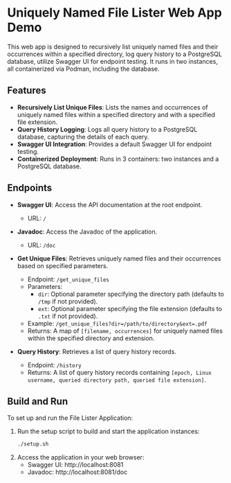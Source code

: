 # Uniquely Named File Lister Web App Demo

This web app is designed to recursively list uniquely named files and their occurrences within a specified directory, log query history to a PostgreSQL database, utilize Swagger UI for endpoint testing. It runs in two instances, all containerized via Podman, including the database.

## Features

- **Recursively List Unique Files**: Lists the names and occurrences of uniquely named files within a specified directory and with a specified file extension.
- **Query History Logging**: Logs all query history to a PostgreSQL database, capturing the details of each query.
- **Swagger UI Integration**: Provides a default Swagger UI for endpoint testing.
- **Containerized Deployment**: Runs in 3 containers: two instances and a PostgreSQL database.

## Endpoints

- **Swagger UI**: Access the API documentation at the root endpoint.
  - URL: `/`

- **Javadoc**: Access the Javadoc of the application.
  - URL: `/doc`

- **Get Unique Files**: Retrieves uniquely named files and their occurrences based on specified parameters.
  - Endpoint: `/get_unique_files`
  - Parameters:
    - `dir`: Optional parameter specifying the directory path (defaults to `/tmp` if not provided).
    - `ext`: Optional parameter specifying the file extension (defaults to `.txt` if not provided).
  - Example: `/get_unique_files?dir=/path/to/directory&ext=.pdf`
  - Returns: A map of `[filename, occurrences]` for uniquely named files within the specified directory and extension.

- **Query History**: Retrieves a list of query history records.
  - Endpoint: `/history`
  - Returns: A list of query history records containing `[epoch, Linux username, queried directory path, queried file extension]`.

## Build and Run

To set up and run the File Lister Application:

1. Run the setup script to build and start the application instances:
   ```bash
   ./setup.sh
   ```
2. Access the application in your web browser:
   - Swagger UI: http://localhost:8081
   - Javadoc: http://localhost:8081/doc